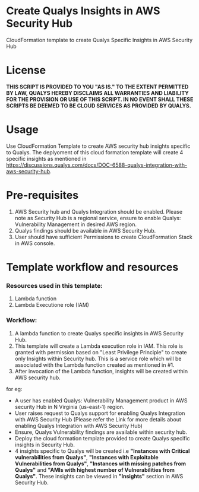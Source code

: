 # Create Qualys Insights in AWS Security Hub
CloudFormation template to create Qualys Specific Insights in AWS Security Hub

# License
**THIS SCRIPT IS PROVIDED TO YOU "AS IS." TO THE EXTENT PERMITTED BY LAW, QUALYS HEREBY DISCLAIMS ALL WARRANTIES AND LIABILITY FOR THE PROVISION OR USE OF THIS SCRIPT. IN NO EVENT SHALL THESE SCRIPTS BE DEEMED TO BE CLOUD SERVICES AS PROVIDED BY QUALYS.**

# Usage
Use CloudFormation Template to create AWS security hub insights specific to Qualys. The deplyoment of this cloud formation template will create 4 specific insights as mentioned in https://discussions.qualys.com/docs/DOC-6588-qualys-integration-with-aws-security-hub.

# Pre-requisites
1. AWS Security hub and Qualys Integration should be enabled. Please note as Security Hub is a regional service, ensure to enable Qualys: Vulnerability Management in desired AWS region.
2. Qualys findings should be available in AWS Security Hub.
3. User should have sufficient Permissions to create CloudFormation Stack in AWS console.

# Template workflow and resources
### Resources used in this template:
1. Lambda function
2. Lambda Executione role (IAM)

### Workflow:
1. A lambda function to create Qualys specific insights in AWS Security Hub.
2. This template will create a Lambda execution role in IAM. This role is granted with permission based on "Least Privilege Principle" to create only Insights within Security hub. This is a service role which will be associated with the Lambda function created as mentioned in #1.
3. After invocation of the Lambda function, insights will be created within AWS security hub.

for eg: 
- A user has enabled Qualys: Vulnerability Management product in AWS security Hub in N Virginia (us-east-1) region.
- User raises request to Qualys support for enabling Qualys Integration with AWS Security Hub (Please refer the Link for more details about enabling Qualys Integration with AWS Security Hub)
- Ensure, Qualys Vulnerability findings are available within security hub.
- Deploy the cloud formation template provided to create Qualys specific insights in Security Hub.
- 4 insights specific to Qualys will be created i.e **"Instances with Critical vulnerabilities from Qualys"**, **"Instances with Exploitable Vulnerabilities from Qualys"**, **"Instances with missing patches from Qualys"** and **"AMIs with highest number of Vulnerabilities from Qualys"**. These insights can be viewed in **"Insights"** section in AWS Security Hub.


